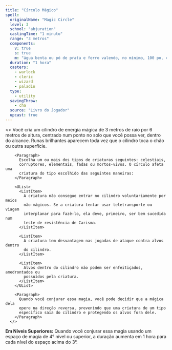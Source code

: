 ```yaml
---
title: "Círculo Mágico"
spell:
  originalName: "Magic Circle"
  level: 3
  school: "abjuration"
  castingTime: "1 minuto"
  range: "3 metros"
  components:
    v: true
    s: true
    m: "água benta ou pó de prata e ferro valendo, no mínimo, 100 po, consumidos pela magia"
  duration: "1 hora"
  casters:
    - warlock
    - cleric
    - wizard
    - paladin
  type:
    - utility
  savingThrow:
    - cha
  source: "Livro do Jogador"
  upcast: true
---
```


<>
<Paragraph>
Você cria um cilindro de energia mágica de 3 metros de raio por 6
metros de altura, centrado num ponto no solo que você possa ver,
dentro do alcance. Runas brilhantes aparecem toda vez que o cilindro
toca o chão ou outra superfície.
</Paragraph>

        <Paragraph>
          Escolha um ou mais dos tipos de criaturas seguintes: celestiais,
          corruptores, elementais, fadas ou mortos-vivos. O círculo afeta uma
          criatura do tipo escolhido das seguintes maneiras:
        </Paragraph>

        <UList>
          <ListItem>
            A criatura não consegue entrar no cilindro voluntariamente por meios
            não-mágicos. Se a criatura tentar usar teletransporte ou viagem
            interplanar para fazê-lo, ela deve, primeiro, ser bem sucedida num
            teste de resistência de Carisma.
          </ListItem>

          <ListItem>
            A criatura tem desvantagem nas jogadas de ataque contra alvos dentro
            do cilindro.
          </ListItem>

          <ListItem>
            Alvos dentro do cilindro não podem ser enfeitiçados, amedrontados ou
            possuídos pela criatura.
          </ListItem>
        </UList>

        <Paragraph>
          Quando você conjurar essa magia, você pode decidir que a mágica dela
          opere na direção reversa, prevenindo que uma criatura de um tipo
          especifico saia do cilindro e protegendo os alvos fora dele.
        </Paragraph>
      </>

**Em Níveis Superiores:** Quando você conjurar essa magia usando um espaço de magia de 4° nível ou superior, a duração aumenta em 1 hora para cada nível do espaço acima do 3°.
